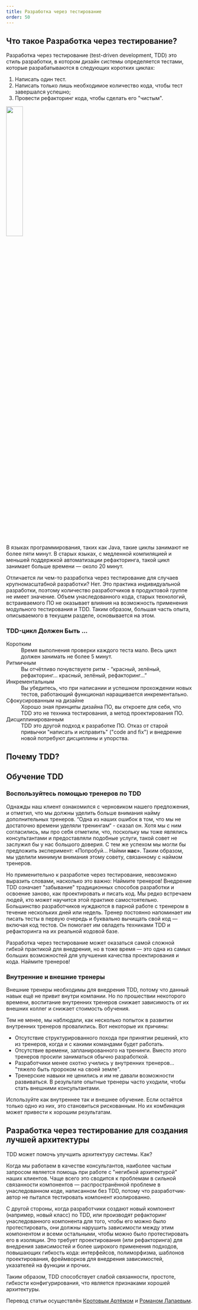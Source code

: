 ```yaml
---
title: Разработка через тестирование
order: 50
---
```


## Что такое Разработка через тестирование?

Разработка через тестирование (test-driven development, TDD) это стиль разработки, в котором дизайн системы определяется тестами, которые разрабатываются в следующих коротких циклах:

1. Написать один тест.
2. Написать только лишь необходимое количество кода, чтобы тест завершался успешно;
3. Провести рефакторинг кода, чтобы сделать его "чистым".

<img src="/img/technical-excellence/tdd.png" width="30%">

В языках программирования, таких как Java, такие циклы занимают не более пяти минут. В старых языках, с медленной компиляцией и меньшей поддержкой автоматизации рефакторинга, такой цикл занимает больше времени — около 20 минут.

Отличается ли чем-то разработка через тестирование для случаев крупномасштабной разработки? Нет. Это практика индивидуальной разработки, поэтому количество разработчиков в продуктовой группе не имеет значение.
Объем унаследованного кода, старых технологий, встраиваемого ПО не оказывает влияния на возможность применения модульного тестирования и TDD. Таким образом, большая часть опыта, описываемого в текущем разделе, основывается на этом.

### TDD-цикл Должен Быть ...

<dl>
<dt>Коротким</dt>
<dd>Время выполнения проверки каждого теста мало. Весь цикл должен занимать не более 5 минут.</dd>

<dt>Ритмичным</dt>
<dd>Вы отчётливо почувствуете ритм - “красный, зелёный, рефакторинг... красный, зелёный, рефакторинг...”</dd>

<dt>Инкрементальным</dt>
<dd>Вы убедитесь, что при написании и успешном прохождении новых тестов, работающий функционал наращивается инкрементально.</dd>

<dt>Сфокусированным на дизайне</dt>
<dd>Хорошо зная принципы дизайна ПО, вы откроете для себя, что TDD это не техника тестирования, а метод проектирования ПО.</dd>

<dt>Дисциплинированным</dt>
<dd>TDD это другой подход к разработке ПО. Отказ от старой привычки "написать и исправить" ("code and fix") и внедрение новой потребуют дисциплины и упорства.</dd>
</dl>

## Почему TDD?


## Обучение TDD

### Воспользуйтесь помощью тренеров по TDD

Однажды наш клиент ознакомился с черновиком нашего предложения, и отметил, что мы должны уделить больше внимания найму дополнительных тренеров. “Одна из наших ошибок в том, что мы не достаточно времени уделяли тренингам“ - сказал он. Хотя мы с ним согласились, мы про себя отметили, что, поскольку мы тоже являлись консультантами и предоставляли подобные услуги, такой совет не заслужил бы у нас большого доверия. С тем же успехом мы могли бы предложить эксперимент: «Попробуй... Найми **нас**». Таким образом, мы уделили минимум внимания этому совету, связанному с наймом тренеров.

Но применительно к разработке через тестирование, невозможно выразить словами, насколько это важно: Наймите тренеров! Внедрение TDD означает "забывание" традиционных способов разработки и освоение заново, как проектировать и писать код. Мы редко встречаем людей, кто может научится этой практике самостоятельно. Большинство разработчиков нуждаются в парной работе с тренером в течение нескольких дней или недель. Тренер постоянно напоминает им писать тесты в первую очередь и буквально вычищать свой код — включая код тестов. Он помогает им овладеть техниками TDD и рефакторинга на их реальной кодовой базе.   

Разработка через тестирование может оказаться самой сложной гибкой практикой для внедрения, но в тоже время — это одна из самых больших возможностей для улучшения качества проектирования и кода. Наймите тренеров!

### Внутренние и внешние тренеры

Внешние тренеры необходимы для внедрения TDD, потому что данный навык ещё не привит внутри компании. Но по прошествии некоторого времени, воспитание внутренних тренеров снижает зависимость от их внешних коллег и снижает стоимость обучения.

Тем не менее, мы наблюдали, как несколько попыток в развитии внутренних тренеров провалились. Вот некоторые их причины:

* Отсутствие структурированного похода при принятии решений, кто из тренеров, когда и с какими командами будет работать.
* Отсутствие времени, запланированного на тренинги. Вместо этого тренеров просили заниматься обычно разработкой.
* Разработчики менее охотно учились у внутренних тренеров... "тяжело быть пророком на своей земле".
* Тренерские навыки не ценились и им не давали возможности развиваться. В результате опытные тренеры часто уходили, чтобы стать внешними консультантами.

Используйте как внутреннее так и внешнее обучение. Если остаётся только одно из них, это становиться рискованным. Но их комбинация может привести к хорошим результатам.

## Разработка через тестирование для создания лучшей архитектуры

TDD может помочь улучшить архитектуру системы. Как?

Когда мы работаем в качестве консультантов, наиболее частым запросом является помощь при работе с "негибкой архитектурой" наших клиентов. Чаще всего это сводится к проблемам в сильной связанности компонентов — распространённой проблеме в унаследованном коде, написанном без TDD, потому что разработчик-автор не пытался тестировать компонент изолированно.

С другой стороны, когда разработчики создают новый компонент (например, новый класс) по TDD, или производят рефакторинг унаследованного компонента для того, чтобы его можно было протестировать, они должны нарушить зависимости между этим компонентом и всеми остальными, чтобы можно было протестировать его в изоляции. Это требует проектирования (или рефакторинга) для внедрения зависимостей и более широкого применения подходов, повышающих гибкость кода: интерфейсов, полиморфизма, шаблонов проектирования, фреймворков для внедрения зависимостей, указателей на функции и прочих.

Таким образом, TDD способствует слабой связанности, простоте, гибкости конфигурирования, что является признаками хорошей архитектуры.

Перевод статьи осуществлён [Кротовым Артёмом](https://www.facebook.com/artem.v.krotov) и [Романом Лапаевым](https://www.linkedin.com/in/romanlapaev).
